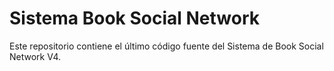 # Sistema Book Social Network
Este repositorio contiene el último código fuente del Sistema de Book Social Network V4.